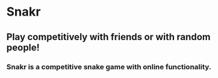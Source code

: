 # Snakr

## Play competitively with friends or with random people!
### Snakr is a competitive snake game with online functionality.

